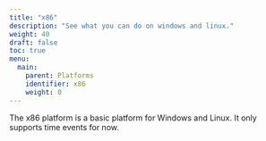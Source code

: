 ```yaml
---
title: "x86"
description: "See what you can do on windows and linux."
weight: 40
draft: false
toc: true
menu:
  main:
    parent: Platforms
    identifier: x86
    weight: 0
---
```


The x86 platform is a basic platform for Windows and Linux. It only supports time events for now.

